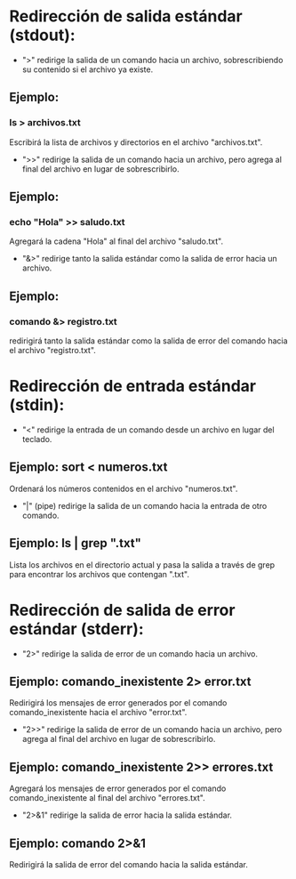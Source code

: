 # Redirección de salida estándar (stdout):

- ">" redirige la salida de un comando hacia un archivo, sobrescribiendo su contenido si el archivo ya existe.

## Ejemplo:

### ls > archivos.txt 
Escribirá la lista de archivos y directorios en el archivo "archivos.txt".

- ">>" redirige la salida de un comando hacia un archivo, pero agrega al final del archivo en lugar de sobrescribirlo.

## Ejemplo:

### echo "Hola" >> saludo.txt
Agregará la cadena "Hola" al final del archivo "saludo.txt".

- "&>" redirige tanto la salida estándar como la salida de error hacia un archivo.

## Ejemplo:

### comando &> registro.txt 
redirigirá tanto la salida estándar como la salida de error del comando hacia el archivo "registro.txt".

# Redirección de entrada estándar (stdin):

- "<" redirige la entrada de un comando desde un archivo en lugar del teclado.

## Ejemplo: sort < numeros.txt 
Ordenará los números contenidos en el archivo "numeros.txt".

- "|" (pipe) redirige la salida de un comando hacia la entrada de otro comando.

## Ejemplo: ls | grep ".txt" 
Lista los archivos en el directorio actual y pasa la salida a través de grep para encontrar los archivos que contengan ".txt".

# Redirección de salida de error estándar (stderr):

- "2>" redirige la salida de error de un comando hacia un archivo.

## Ejemplo: comando_inexistente 2> error.txt 
Redirigirá los mensajes de error generados por el comando comando_inexistente hacia el archivo "error.txt".

- "2>>" redirige la salida de error de un comando hacia un archivo, pero agrega al final del archivo en lugar de sobrescribirlo.

## Ejemplo: comando_inexistente 2>> errores.txt
Agregará los mensajes de error generados por el comando comando_inexistente al final del archivo "errores.txt".

- "2>&1" redirige la salida de error hacia la salida estándar.

## Ejemplo: comando 2>&1 
Redirigirá la salida de error del comando hacia la salida estándar.

